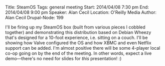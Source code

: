 Title: SteamOS
Tags: general meeting
Start: 2014/04/08 7:30 pm
End:  2014/04/08 9:00 pm
Speaker: Alan Cecil
Location: O'Reilly Media
Author: Alan Cecil
Drupal-Node: 199

I'll be firing up my SteamOS box (built from various pieces I cobbled together) and demonstrating this distribution based on Debian Wheezy that's designed for a 10-foot experience, i.e. sitting on a couch.
I'll be showing how Valve configured the OS and how XBMC and even Netflix support can be added.
I'm almost positive there will be some 4-player local co-op going on by the end of the meeting.
In other words, expect a live demo—there's no need for slides for *this* presentation! :)
